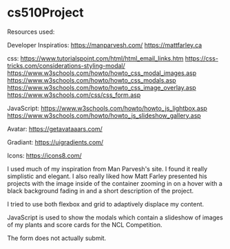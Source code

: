 # cs510Project
Resources used: 

Developer Inspiratios: 
https://manparvesh.com/
https://mattfarley.ca

css:
https://www.tutorialspoint.com/html/html_email_links.htm
https://css-tricks.com/considerations-styling-modal/
https://www.w3schools.com/howto/howto_css_modal_images.asp
https://www.w3schools.com/howto/howto_css_modals.asp
https://www.w3schools.com/howto/howto_css_image_overlay.asp
https://www.w3schools.com/css/css_form.asp

JavaScript:
https://www.w3schools.com/howto/howto_js_lightbox.asp
https://www.w3schools.com/howto/howto_js_slideshow_gallery.asp

Avatar:
https://getavataaars.com/

Gradiant:
https://uigradients.com/

Icons:
https://icons8.com/

I used much of my inspiration from Man Parvesh's site. I found it really simplistic and elegant. I also really liked how Matt Farley presented his projects with the image inside of the container zooming in on a hover with a black background fading in and a short description of the project. 

I tried to use both flexbox and grid to adaptively displace my content. 

JavaScript is used to show the modals which contain a slideshow of images of my plants and score cards for the NCL Competition.

The form does not actually submit.
